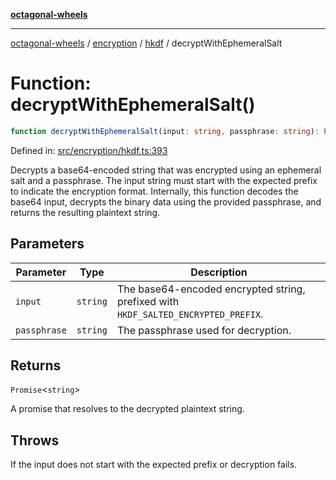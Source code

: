 [**octagonal-wheels**](../../../README.md)

***

[octagonal-wheels](../../../modules.md) / [encryption](../../README.md) / [hkdf](../README.md) / decryptWithEphemeralSalt

# Function: decryptWithEphemeralSalt()

```ts
function decryptWithEphemeralSalt(input: string, passphrase: string): Promise<string>;
```

Defined in: [src/encryption/hkdf.ts:393](https://github.com/vrtmrz/octagonal-wheels/blob/main/src/encryption/hkdf.ts#L393)

Decrypts a base64-encoded string that was encrypted using an ephemeral salt and a passphrase.
The input string must start with the expected prefix to indicate the encryption format.
Internally, this function decodes the base64 input, decrypts the binary data using the provided passphrase,
and returns the resulting plaintext string.

## Parameters

| Parameter | Type | Description |
| ------ | ------ | ------ |
| `input` | `string` | The base64-encoded encrypted string, prefixed with `HKDF_SALTED_ENCRYPTED_PREFIX`. |
| `passphrase` | `string` | The passphrase used for decryption. |

## Returns

`Promise`\<`string`\>

A promise that resolves to the decrypted plaintext string.

## Throws

If the input does not start with the expected prefix or decryption fails.
